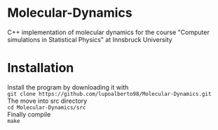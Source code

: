 # Molecular-Dynamics
C++ implementation of molecular dynamics for the course "Computer simulations in Statistical Physics" at Innsbruck University

# Installation
Install the program by downloading it with <br>
`git clone https://github.com/lupoalberto98/Molecular-Dynamics.git` <br>
The move into src directory <br>
`cd Molecular-Dynamics/src` <br>
Finally compile <br>
`make` <br>




